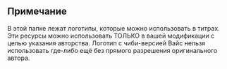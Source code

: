 ## Примечание
В этой папке лежат логотипы, которые можно использовать в титрах. Эти ресурсы можно использовать ТОЛЬКО в вашей модификации с целью указания авторства. Логотип с чиби-версией Вайс нельзя использовать где-либо ещё без прямого разрешения оригинального автора.
